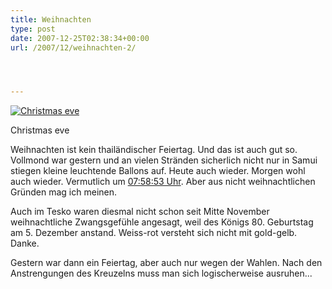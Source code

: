 ```yaml
---
title: Weihnachten
type: post
date: 2007-12-25T02:38:34+00:00
url: /2007/12/weihnachten-2/




---
```

<div class="flickr">
  <a href="http://www.flickr.com/photos/schreibblogade/2135910380/" title="Christmas eve"><img src="//farm3.static.flickr.com/2229/2135910380_b35f975dd0.jpg" alt="Christmas eve" /></a></p>

  <p>
    Christmas eve
  </p>
</div>

Weihnachten ist kein thailändischer Feiertag. Und das ist auch gut so. Vollmond war gestern und an vielen Stränden sicherlich nicht nur in Samui stiegen kleine leuchtende Ballons auf. Heute auch wieder. Morgen wohl auch wieder. Vermutlich um [07:58:53 Uhr][1]. Aber aus nicht weihnachtlichen Gründen mag ich meinen.

Auch im Tesko waren diesmal nicht schon seit Mitte November weihnachtliche Zwangsgefühle angesagt, weil des Königs 80. Geburtstag am 5. Dezember anstand. Weiss-rot versteht sich nicht mit gold-gelb. Danke.

Gestern war dann ein Feiertag, aber auch nur wegen der Wahlen. Nach den Anstrengungen des Kreuzelns muss man sich logischerweise ausruhen...

 [1]: http://en.wikipedia.org/wiki/2004_Indian_Ocean_earthquake
